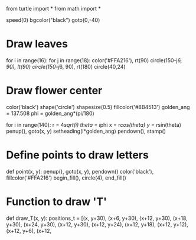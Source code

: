 from turtle import *
from math import *

speed(0)
bgcolor("black")
goto(0,-40)

# Draw leaves
for i in range(16):
    for j in range(18):
        color('#FFA216'), rt(90)
        circle(150-j*6, 90), lt(90)
        circle(150-j*6, 90), rt(180)
    circle(40,24)

# Draw flower center
color('black') 
shape('circle')
shapesize(0.5)
fillcolor('#8B4513')
golden_ang = 137.508
phi = golden_ang*(pi/180)

for i in range(140):
    r = 4*sqrt(i)
    theta = i*phi
    x = r*cos(theta)
    y = r*sin(theta)
    penup(), goto(x, y)
    setheading(i*golden_ang)
    pendown(), stamp()

# Define points to draw letters
def point(x, y):
    penup(), goto(x, y), pendown()
    color('black'), fillcolor('#FFA216')
    begin_fill(), circle(4), end_fill()

# Function to draw 'T'
def draw_T(x, y):
    positions_t = [(x, y+30), (x+6, y+30), (x+12, y+30), (x+18, y+30), (x+24, y+30),
                   (x+12, y+30), (x+12, y+24), (x+12, y+18), (x+12, y+12), (x+12, y+6), (x+12,
